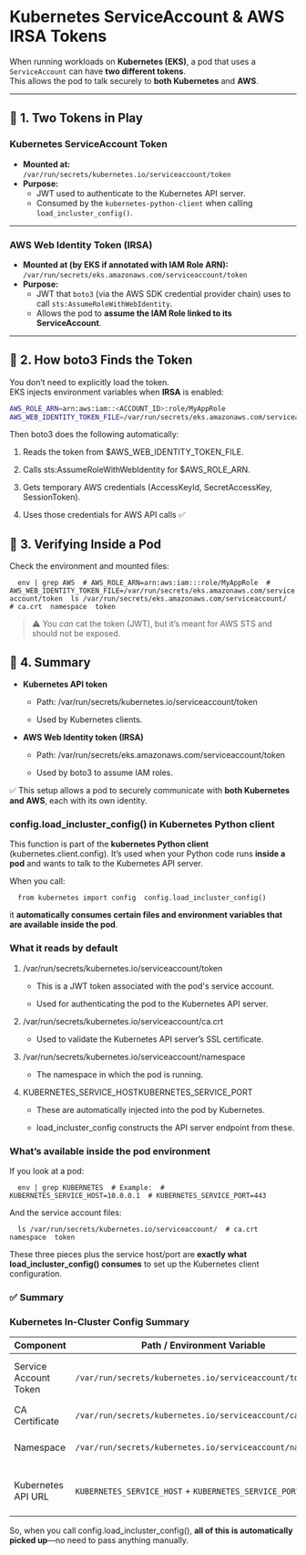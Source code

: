 # Kubernetes ServiceAccount & AWS IRSA Tokens

When running workloads on **Kubernetes (EKS)**, a pod that uses a `ServiceAccount` can have **two different tokens**.  
This allows the pod to talk securely to **both Kubernetes** and **AWS**.

---

## 🔹 1. Two Tokens in Play

### Kubernetes ServiceAccount Token
- **Mounted at:**  
  `/var/run/secrets/kubernetes.io/serviceaccount/token`
- **Purpose:**  
  - JWT used to authenticate to the Kubernetes API server.  
  - Consumed by the `kubernetes-python-client` when calling `load_incluster_config()`.

---

### AWS Web Identity Token (IRSA)
- **Mounted at (by EKS if annotated with IAM Role ARN):**  
  `/var/run/secrets/eks.amazonaws.com/serviceaccount/token`
- **Purpose:**  
  - JWT that `boto3` (via the AWS SDK credential provider chain) uses to call `sts:AssumeRoleWithWebIdentity`.  
  - Allows the pod to **assume the IAM Role linked to its ServiceAccount**.

---

## 🔹 2. How boto3 Finds the Token

You don’t need to explicitly load the token.  
EKS injects environment variables when **IRSA** is enabled:

```bash
AWS_ROLE_ARN=arn:aws:iam::<ACCOUNT_ID>:role/MyAppRole
AWS_WEB_IDENTITY_TOKEN_FILE=/var/run/secrets/eks.amazonaws.com/serviceaccount/token
```

Then boto3 does the following automatically:

1.  Reads the token from $AWS\_WEB\_IDENTITY\_TOKEN\_FILE.
    
2.  Calls sts:AssumeRoleWithWebIdentity for $AWS\_ROLE\_ARN.
    
3.  Gets temporary AWS credentials (AccessKeyId, SecretAccessKey, SessionToken).
    
4.  Uses those credentials for AWS API calls ✅
    

🔹 3. Verifying Inside a Pod
----------------------------

Check the environment and mounted files:

`   env | grep AWS  # AWS_ROLE_ARN=arn:aws:iam:::role/MyAppRole  # AWS_WEB_IDENTITY_TOKEN_FILE=/var/run/secrets/eks.amazonaws.com/serviceaccount/token  ls /var/run/secrets/eks.amazonaws.com/serviceaccount/  # ca.crt  namespace  token   `

> ⚠️ You _can_ cat the token (JWT), but it’s meant for AWS STS and should not be exposed.

🔹 4. Summary
-------------

*   **Kubernetes API token**
    
    *   Path: /var/run/secrets/kubernetes.io/serviceaccount/token
        
    *   Used by Kubernetes clients.
        
*   **AWS Web Identity token (IRSA)**
    
    *   Path: /var/run/secrets/eks.amazonaws.com/serviceaccount/token
        
    *   Used by boto3 to assume IAM roles.
        

✅ This setup allows a pod to securely communicate with **both Kubernetes and AWS**, each with its own identity.


### **config.load\_incluster\_config() in Kubernetes Python client**

This function is part of the **kubernetes Python client** (kubernetes.client.config). It’s used when your Python code runs **inside a pod** and wants to talk to the Kubernetes API server.

When you call:

`   from kubernetes import config  config.load_incluster_config()   `

it **automatically consumes certain files and environment variables that are available inside the pod**.

### **What it reads by default**

1.  /var/run/secrets/kubernetes.io/serviceaccount/token
    
    *   This is a JWT token associated with the pod's service account.
        
    *   Used for authenticating the pod to the Kubernetes API server.
        
2.  /var/run/secrets/kubernetes.io/serviceaccount/ca.crt
    
    *   Used to validate the Kubernetes API server’s SSL certificate.
        
3.  /var/run/secrets/kubernetes.io/serviceaccount/namespace
    
    *   The namespace in which the pod is running.
        
4.  KUBERNETES\_SERVICE\_HOSTKUBERNETES\_SERVICE\_PORT
    
    *   These are automatically injected into the pod by Kubernetes.
        
    *   load\_incluster\_config constructs the API server endpoint from these.
        

### **What’s available inside the pod environment**

If you look at a pod:

`   env | grep KUBERNETES  # Example:  # KUBERNETES_SERVICE_HOST=10.0.0.1  # KUBERNETES_SERVICE_PORT=443   `

And the service account files:

`   ls /var/run/secrets/kubernetes.io/serviceaccount/  # ca.crt  namespace  token   `

These three pieces plus the service host/port are **exactly what load\_incluster\_config() consumes** to set up the Kubernetes client configuration.

### ✅ **Summary**

### Kubernetes In-Cluster Config Summary

| Component                 | Path / Environment Variable                                      | Purpose                                      |
|----------------------------|-----------------------------------------------------------------|----------------------------------------------|
| Service Account Token      | `/var/run/secrets/kubernetes.io/serviceaccount/token`           | Authenticate pod to Kubernetes API          |
| CA Certificate             | `/var/run/secrets/kubernetes.io/serviceaccount/ca.crt`          | Validate API server SSL                      |
| Namespace                  | `/var/run/secrets/kubernetes.io/serviceaccount/namespace`       | Identify the pod’s namespace                |
| Kubernetes API URL         | `KUBERNETES_SERVICE_HOST` + `KUBERNETES_SERVICE_PORT`           | Endpoint to connect to Kubernetes API server|


So, when you call config.load\_incluster\_config(), **all of this is automatically picked up**—no need to pass anything manually.
